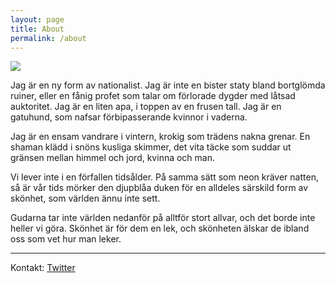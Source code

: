 ```yaml
---
layout: page
title: About
permalink: /about
---
```

![](/assets/Monke.jpg)

Jag är en ny form av nationalist. Jag är inte en bister staty bland bortglömda ruiner, eller en fånig profet som talar om förlorade dygder med låtsad auktoritet. Jag är en liten apa, i toppen av en frusen tall. Jag är en gatuhund, som nafsar förbipasserande kvinnor i vaderna.

Jag är en ensam vandrare i vintern, krokig som trädens nakna grenar. En shaman klädd i snöns kusliga skimmer, det vita täcke som suddar ut gränsen mellan himmel och jord, kvinna och man.

Vi lever inte i en förfallen tidsålder. På samma sätt som neon kräver natten, så är vår tids mörker den djupblåa duken för en alldeles särskild form av skönhet, som världen ännu inte sett. 

Gudarna tar inte världen nedanför på alltför stort allvar, och det borde inte heller vi göra. Skönhet är för dem en lek, och skönheten älskar de ibland oss som vet hur man leker.

---

Kontakt: [Twitter](https://twitter.com/HenrikJonasson3)